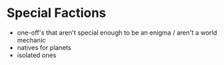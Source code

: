 # Special Factions

- one-off's that aren't special enough to be an enigma / aren't a world mechanic
- natives for planets
- isolated ones
